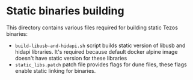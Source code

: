 # Static binaries building

This directory contains various files required for building static
Tezos binaries:

* `build-libusb-and-hidapi.sh` script builds static version of libusb and hidapi
  libraries. It's required because default docker alpine image doesn't have static
  version for these libraries
* `static_libs.patch` patch file provides flags for dune files, these flags
  enable static linking for binaries.
